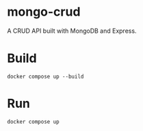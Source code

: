 # mongo-crud

A CRUD API built with MongoDB and Express.

# Build

`docker compose up --build`

# Run

`docker compose up`